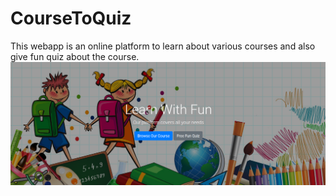 # CourseToQuiz
This webapp is an online platform to learn about various courses and also give fun quiz about the course.
![alt text](https://github.com/algobasket/CourseToQuiz/blob/master/background.png)  
